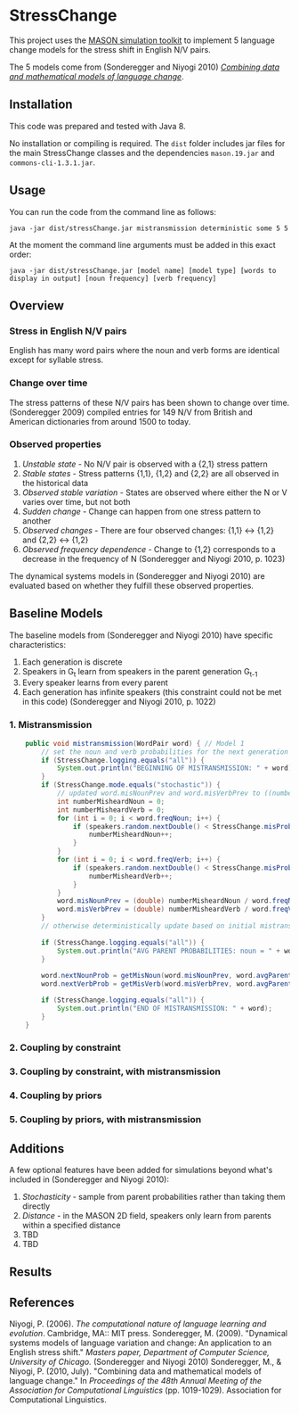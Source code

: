 # StressChange

This project uses the [MASON simulation toolkit](https://cs.gmu.edu/~eclab/projects/mason/) to implement 5 language change models for the stress shift in English N/V pairs. 

The 5 models come from (Sonderegger and Niyogi 2010) [*Combining data and mathematical models of language change*](http://www.aclweb.org/anthology/P/P10/P10-1104.pdf).

## Installation

This code was prepared and tested with Java 8.

No installation or compiling is required. The `dist` folder includes jar files for the main StressChange classes and the dependencies `mason.19.jar` and `commons-cli-1.3.1.jar`.

## Usage

You can run the code from the command line as follows:

`java -jar dist/stressChange.jar mistransmission deterministic some 5 5`

At the moment the command line arguments must be added in this exact order:

`java -jar dist/stressChange.jar [model name] [model type] [words to display in output] [noun frequency] [verb frequency]`

## Overview

### Stress in English N/V pairs

English has many word pairs where the noun and verb forms are identical except for syllable stress.

### Change over time

The stress patterns of these N/V pairs has been shown to change over time. (Sonderegger 2009) compiled entries for 149 N/V from British and American dictionaries from around 1500 to today. 

### Observed properties

1. *Unstable state* - No N/V pair is observed with a {2,1} stress pattern
2. *Stable states* - Stress patterns {1,1}, {1,2} and {2,2} are all observed in the historical data
3. *Observed stable variation* - States are observed where either the N or V varies over time, but not both
4. *Sudden change* - Change can happen from one stress pattern to another
5. *Observed changes* - There are four observed changes: {1,1} <-> {1,2} and {2,2} <-> {1,2}
6. *Observed frequency dependence* - Change to {1,2} corresponds to a decrease in the frequency of N
(Sonderegger and Niyogi 2010, p. 1023)

The dynamical systems models in (Sonderegger and Niyogi 2010) are evaluated based on whether they fulfill these observed properties.

## Baseline Models

The baseline models from (Sonderegger and Niyogi 2010) have specific characteristics:

1. Each generation is discrete
2. Speakers in G<sub>t</sub> learn from speakers in the parent generation G<sub>t-1</sub> 
3. Every speaker learns from every parent
4. Each generation has infinite speakers (this constraint could not be met in this code)
(Sonderegger and Niyogi 2010, p. 1022)


### 1. Mistransmission

```java
    public void mistransmission(WordPair word) { // Model 1
        // set the noun and verb probabilities for the next generation
        if (StressChange.logging.equals("all")) {
            System.out.println("BEGINNING OF MISTRANSMISSION: " + word);
        }
        if (StressChange.mode.equals("stochastic")) {
            // updated word.misNounPrev and word.misVerbPrev to ((number of randoms < misProbPQ) / word frequency)
            int numberMisheardNoun = 0;
            int numberMisheardVerb = 0;
            for (int i = 0; i < word.freqNoun; i++) {
                if (speakers.random.nextDouble() < StressChange.misProbP) {
                    numberMisheardNoun++;
                }
            }
            for (int i = 0; i < word.freqVerb; i++) {
                if (speakers.random.nextDouble() < StressChange.misProbQ) {
                    numberMisheardVerb++;
                }
            }
            word.misNounPrev = (double) numberMisheardNoun / word.freqNoun;
            word.misVerbPrev = (double) numberMisheardVerb / word.freqVerb;
        }
        // otherwise deterministically update based on initial mistransmission probabilities
        
        if (StressChange.logging.equals("all")) {
            System.out.println("AVG PARENT PROBABILITIES: noun = " + word.avgParentNounProb + ", verb = " + word.avgParentVerbProb);
        }        
        
        word.nextNounProb = getMisNoun(word.misNounPrev, word.avgParentNounProb); // update noun probabilities
        word.nextVerbProb = getMisVerb(word.misVerbPrev, word.avgParentVerbProb); // update verb probabilities

        if (StressChange.logging.equals("all")) {
            System.out.println("END OF MISTRANSMISSION: " + word);
        }
    }
```

### 2. Coupling by constraint

### 3. Coupling by constraint, with mistransmission

### 4. Coupling by priors

### 5. Coupling by priors, with mistransmission

## Additions

A few optional features have been added for simulations beyond what's included in (Sonderegger and Niyogi 2010):

1. *Stochasticity* - sample from parent probabilities rather than taking them directly
2. *Distance* - in the MASON 2D field, speakers only learn from parents within a specified distance
3. TBD
4. TBD

## Results

## References

Niyogi, P. (2006). *The computational nature of language learning and evolution*. Cambridge, MA:: MIT press.
Sonderegger, M. (2009). "Dynamical systems models of language variation and change: An application to an English stress shift." *Masters paper, Department of Computer Science, University of Chicago.*
(Sonderegger and Niyogi 2010) Sonderegger, M., & Niyogi, P. (2010, July). "Combining data and mathematical models of language change." In *Proceedings of the 48th Annual Meeting of the Association for Computational Linguistics* (pp. 1019-1029). Association for Computational Linguistics.
